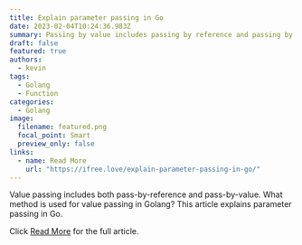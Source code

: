 ```yaml
---
title: Explain parameter passing in Go
date: 2023-02-04T10:24:36.983Z
summary: Passing by value includes passing by reference and passing by value. What is the method of passing by value in Golang? This article explains parameter passing in Go.
draft: false
featured: true
authors:
  - kevin
tags:
  - Golang
  - Function
categories:
  - Golang
image:
  filename: featured.png
  focal_point: Smart
  preview_only: false
links:
  - name: Read More
    url: "https://ifree.love/explain-parameter-passing-in-go/"
---
```


Value passing includes both pass-by-reference and pass-by-value. What method is used for value passing in Golang? This article explains parameter passing in Go.

Click [Read More](https://ifree.love/explain-parameter-passing-in-go/) for the full article.
